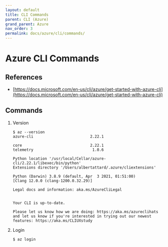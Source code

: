 ```yaml
---
layout: default
title: CLI Commands
parent: CLI (Azure)
grand_parent: Azure
nav_order: 3
permalink: docs/azure/cli/commands/
---
```


# Azure CLI Commands

## References

- [https://docs.microsoft.com/en-us/cli/azure/get-started-with-azure-cli](https://docs.microsoft.com/en-us/cli/azure/get-started-with-azure-cli)

## Commands

1. Version

   ```console
   $ az --version
   azure-cli                         2.22.1

   core                              2.22.1
   telemetry                          1.0.6

   Python location '/usr/local/Cellar/azure-cli/2.22.1/libexec/bin/python'
   Extensions directory '/Users/albertattard/.azure/cliextensions'

   Python (Darwin) 3.8.9 (default, Apr  3 2021, 01:51:00)
   [Clang 12.0.0 (clang-1200.0.32.29)]

   Legal docs and information: aka.ms/AzureCliLegal


   Your CLI is up-to-date.

   Please let us know how we are doing: https://aka.ms/azureclihats
   and let us know if you're interested in trying out our newest features: https://aka.ms/CLIUXstudy
   ```

1. Login

   ```console
   $ az login
   ```
